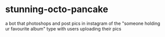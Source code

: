 # stunning-octo-pancake
a bot that photoshops and post pics in instagram of the "someone holding ur favourite album" type with users uploading their pics
